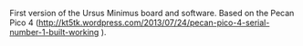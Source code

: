 First version of the Ursus Minimus board and software.
Based on the Pecan Pico 4 (http://kt5tk.wordpress.com/2013/07/24/pecan-pico-4-serial-number-1-built-working
).